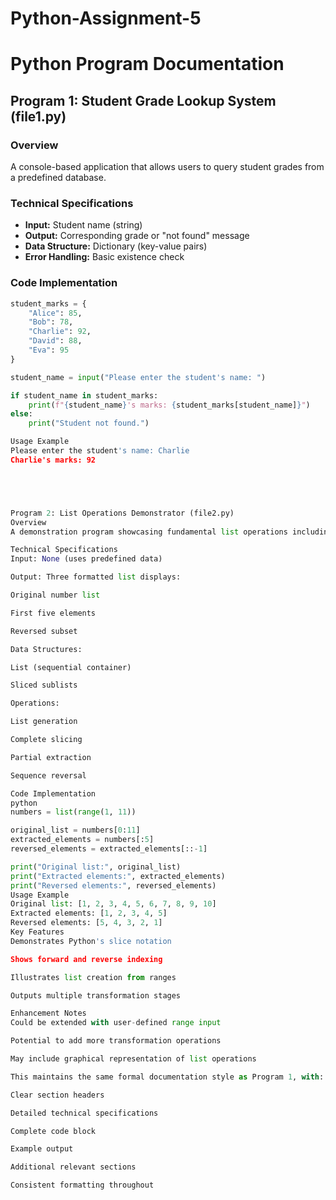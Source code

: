 # Python-Assignment-5
# Python Program Documentation

## Program 1: Student Grade Lookup System (file1.py)

### Overview
A console-based application that allows users to query student grades from a predefined database.

### Technical Specifications
- **Input:** Student name (string)
- **Output:** Corresponding grade or "not found" message
- **Data Structure:** Dictionary (key-value pairs)
- **Error Handling:** Basic existence check

### Code Implementation
```python
student_marks = {
    "Alice": 85,
    "Bob": 78,
    "Charlie": 92,
    "David": 88,
    "Eva": 95
}

student_name = input("Please enter the student's name: ")

if student_name in student_marks:
    print(f"{student_name}'s marks: {student_marks[student_name]}")
else:
    print("Student not found.")

Usage Example
Please enter the student's name: Charlie
Charlie's marks: 92





Program 2: List Operations Demonstrator (file2.py)
Overview
A demonstration program showcasing fundamental list operations including slicing and reversal techniques.

Technical Specifications
Input: None (uses predefined data)

Output: Three formatted list displays:

Original number list

First five elements

Reversed subset

Data Structures:

List (sequential container)

Sliced sublists

Operations:

List generation

Complete slicing

Partial extraction

Sequence reversal

Code Implementation
python
numbers = list(range(1, 11))

original_list = numbers[0:11]
extracted_elements = numbers[:5]
reversed_elements = extracted_elements[::-1]

print("Original list:", original_list)
print("Extracted elements:", extracted_elements)
print("Reversed elements:", reversed_elements)
Usage Example
Original list: [1, 2, 3, 4, 5, 6, 7, 8, 9, 10]
Extracted elements: [1, 2, 3, 4, 5]
Reversed elements: [5, 4, 3, 2, 1]
Key Features
Demonstrates Python's slice notation

Shows forward and reverse indexing

Illustrates list creation from ranges

Outputs multiple transformation stages

Enhancement Notes
Could be extended with user-defined range input

Potential to add more transformation operations

May include graphical representation of list operations

This maintains the same formal documentation style as Program 1, with:

Clear section headers

Detailed technical specifications

Complete code block

Example output

Additional relevant sections

Consistent formatting throughout
